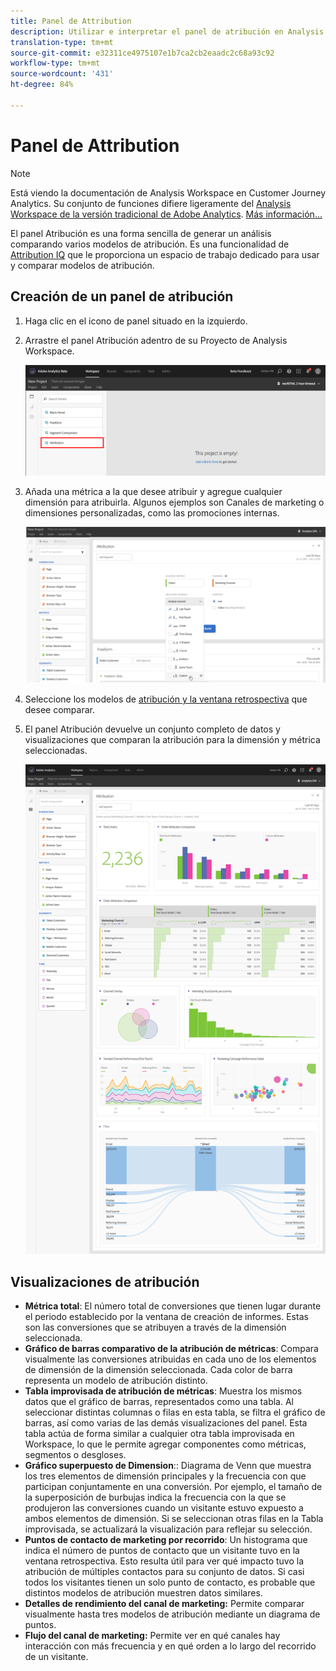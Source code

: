 ```yaml
---
title: Panel de Attribution
description: Utilizar e interpretar el panel de atribución en Analysis Workspace.
translation-type: tm+mt
source-git-commit: e32311ce4975107e1b7ca2cb2eaadc2c68a93c92
workflow-type: tm+mt
source-wordcount: '431'
ht-degree: 84%

---
```



# Panel de Attribution

>[!NOTE]
>
>Está viendo la documentación de Analysis Workspace en Customer Journey Analytics. Su conjunto de funciones difiere ligeramente del [Analysis Workspace de la versión tradicional de Adobe Analytics](https://docs.adobe.com/content/help/es-ES/analytics/analyze/analysis-workspace/home.html). [Más información...](/help/getting-started/cja-aa.md)

El panel Atribución es una forma sencilla de generar un análisis comparando varios modelos de atribución. Es una funcionalidad de [Attribution IQ](../attribution/overview.md) que le proporciona un espacio de trabajo dedicado para usar y comparar modelos de atribución.

## Creación de un panel de atribución

1. Haga clic en el icono de panel situado en la izquierdo.
1. Arrastre el panel Atribución adentro de su Proyecto de Analysis Workspace.

   ![Nuevo panel de atribución](assets/Attribution_Panel_1.png)

1. Añada una métrica a la que desee atribuir y agregue cualquier dimensión para atribuirla. Algunos ejemplos son Canales de marketing o dimensiones personalizadas, como las promociones internas.

   ![Seleccionar dimensión y métrica](assets/attribution_panel2.png)

1. Seleccione los modelos de [atribución y la ventana retrospectiva](../attribution/models.md) que desee comparar.

1. El panel Atribución devuelve un conjunto completo de datos y visualizaciones que comparan la atribución para la dimensión y métrica seleccionadas.

   ![Visualizaciones de atribución](assets/attr_panel_vizs.png)

## Visualizaciones de atribución

* **Métrica total**: El número total de conversiones que tienen lugar durante el periodo establecido por la ventana de creación de informes. Estas son las conversiones que se atribuyen a través de la dimensión seleccionada.
* **Gráfico de barras comparativo de la atribución de métricas**: Compara visualmente las conversiones atribuidas en cada uno de los elementos de dimensión de la dimensión seleccionada. Cada color de barra representa un modelo de atribución distinto.
* **Tabla improvisada de atribución de métricas**: Muestra los mismos datos que el gráfico de barras, representados como una tabla. Al seleccionar distintas columnas o filas en esta tabla, se filtra el gráfico de barras, así como varias de las demás visualizaciones del panel. Esta tabla actúa de forma similar a cualquier otra tabla improvisada en Workspace, lo que le permite agregar componentes como métricas, segmentos o desgloses.
* **Gráfico superpuesto de Dimension**:: Diagrama de Venn que muestra los tres elementos de dimensión principales y la frecuencia con que participan conjuntamente en una conversión. Por ejemplo, el tamaño de la superposición de burbujas indica la frecuencia con la que se produjeron las conversiones cuando un visitante estuvo expuesto a ambos elementos de dimensión. Si se seleccionan otras filas en la Tabla improvisada, se actualizará la visualización para reflejar su selección.
* **Puntos de contacto de marketing por recorrido**: Un histograma que indica el número de puntos de contacto que un visitante tuvo en la ventana retrospectiva. Esto resulta útil para ver qué impacto tuvo la atribución de múltiples contactos para su conjunto de datos. Si casi todos los visitantes tienen un solo punto de contacto, es probable que distintos modelos de atribución muestren datos similares.
* **Detalles de rendimiento del canal de marketing:** Permite comparar visualmente hasta tres modelos de atribución mediante un diagrama de puntos.
* **Flujo del canal de marketing:** Permite ver en qué canales hay interacción con más frecuencia y en qué orden a lo largo del recorrido de un visitante.
